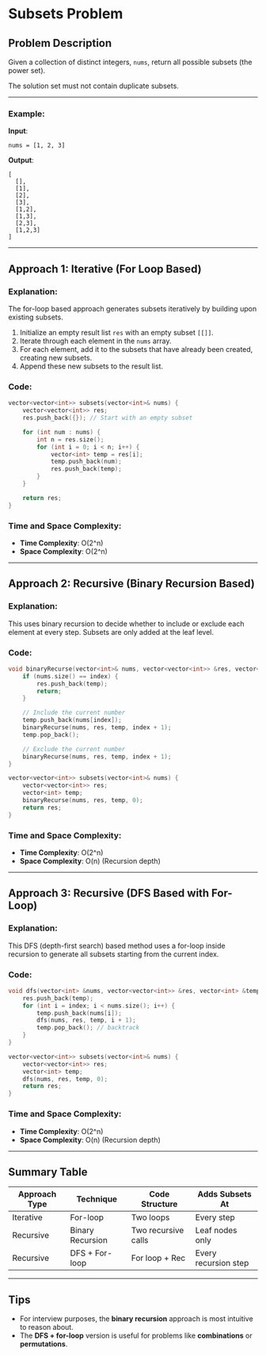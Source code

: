 # Subsets Problem

## Problem Description

Given a collection of distinct integers, `nums`, return all possible subsets (the power set).

The solution set must not contain duplicate subsets.

---

### Example:
**Input**:
```text
nums = [1, 2, 3]
```

**Output**:
```text
[
  [],
  [1],
  [2],
  [3],
  [1,2],
  [1,3],
  [2,3],
  [1,2,3]
]
```

---

## Approach 1: Iterative (For Loop Based)

### Explanation:
The for-loop based approach generates subsets iteratively by building upon existing subsets.

1. Initialize an empty result list `res` with an empty subset `[[]]`.
2. Iterate through each element in the `nums` array.
3. For each element, add it to the subsets that have already been created, creating new subsets.
4. Append these new subsets to the result list.

### Code:
```cpp
vector<vector<int>> subsets(vector<int>& nums) {
    vector<vector<int>> res;
    res.push_back({}); // Start with an empty subset

    for (int num : nums) {
        int n = res.size();
        for (int i = 0; i < n; i++) {
            vector<int> temp = res[i];
            temp.push_back(num);
            res.push_back(temp);
        }
    }

    return res;
}
```

### Time and Space Complexity:
- **Time Complexity**: O(2^n)
- **Space Complexity**: O(2^n)

---

## Approach 2: Recursive (Binary Recursion Based)

### Explanation:
This uses binary recursion to decide whether to include or exclude each element at every step. Subsets are only added at the leaf level.

### Code:
```cpp
void binaryRecurse(vector<int>& nums, vector<vector<int>> &res, vector<int>& temp, int index) {
    if (nums.size() == index) {
        res.push_back(temp);
        return;
    }

    // Include the current number
    temp.push_back(nums[index]);
    binaryRecurse(nums, res, temp, index + 1);
    temp.pop_back();

    // Exclude the current number
    binaryRecurse(nums, res, temp, index + 1);
}

vector<vector<int>> subsets(vector<int>& nums) {
    vector<vector<int>> res;
    vector<int> temp;
    binaryRecurse(nums, res, temp, 0);
    return res;
}
```

### Time and Space Complexity:
- **Time Complexity**: O(2^n)
- **Space Complexity**: O(n) (Recursion depth)

---

## Approach 3: Recursive (DFS Based with For-Loop)

### Explanation:
This DFS (depth-first search) based method uses a for-loop inside recursion to generate all subsets starting from the current index.

### Code:
```cpp
void dfs(vector<int> &nums, vector<vector<int>> &res, vector<int> &temp, int index) {
    res.push_back(temp);
    for (int i = index; i < nums.size(); i++) {
        temp.push_back(nums[i]);
        dfs(nums, res, temp, i + 1);
        temp.pop_back(); // backtrack
    }
}

vector<vector<int>> subsets(vector<int>& nums) {
    vector<vector<int>> res;
    vector<int> temp;
    dfs(nums, res, temp, 0);
    return res;
}
```

### Time and Space Complexity:
- **Time Complexity**: O(2^n)
- **Space Complexity**: O(n) (Recursion depth)

---

## Summary Table

| Approach Type | Technique        | Code Structure | Adds Subsets At |
|---------------|------------------|----------------|-----------------|
| Iterative     | For-loop         | Two loops      | Every step      |
| Recursive     | Binary Recursion | Two recursive calls | Leaf nodes only |
| Recursive     | DFS + For-loop   | For loop + Rec | Every recursion step |

---

## Tips
- For interview purposes, the **binary recursion** approach is most intuitive to reason about.
- The **DFS + for-loop** version is useful for problems like **combinations** or **permutations**.